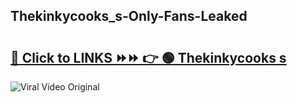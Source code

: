 
 ## Thekinkycooks_s-Only-Fans-Leaked

# <h2><a href="https://clipsfans.com/Thekinkycooks_s&ref=git">🔗 Click to LINKS ⏩⏩ 👉 🟢 Thekinkycooks s </a></h2>

<a href="https://clipsfans.com/Thekinkycooks_s&ref=git" rel="nofollow" data-target="animated-image.originalLink"><img src="https://i.ibb.co.com/xMMVF88/686577567.gif" alt="Viral Video Original" style="max-width: 100%; display: inline-block;" data-target="animated-image.originalImage"></a>
